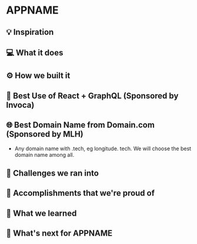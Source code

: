 # APPNAME

## 💡 Inspiration

## 💻 What it does

## ⚙️ How we built it

## 📅 Best Use of React + GraphQL (Sponsored by Invoca)

## 🌐 Best Domain Name from Domain.com (Sponsored by MLH)

- Any domain name with .tech, eg longitude. tech. We will choose the best domain name among all.

## 🧠 Challenges we ran into

## 🏅 Accomplishments that we're proud of

## 📖 What we learned

## 🚀 What's next for APPNAME
